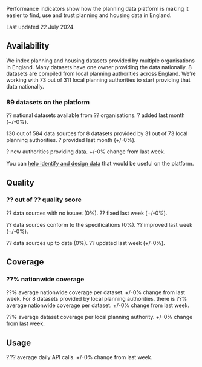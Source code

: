 Performance indicators show how the planning data platform is making it easier to find, use and trust planning and housing data in England.

Last updated 22 July 2024.

## Availability

We index planning and housing datasets provided by multiple organisations in England. Many datasets have one owner providing the data nationally. 8 datasets are compiled from local planning authorities across England. We’re working with 73 out of 311 local planning authorities to start providing that data nationally.

### 89 datasets on the platform

?? national datasets available from ?? organisations. ? added last month (+/-0%).

130 out of 584 data sources for 8 datasets provided by 31 out of 73 local planning authorities. ? provided last month (+/-0%).

? new authorities providing data. +/-0% change from last week.

You can [help identify and design data](https://design.planning.data.gov.uk/) that would be useful on the platform.

## Quality

### ?? out of ?? quality score

?? data sources with no issues (0%). ?? fixed last week (+/-0%).

?? data sources conform to the specifications (0%). ?? improved last week (+/-0%).

?? data sources up to date (0%). ?? updated last week (+/-0%).

## Coverage

### ??% nationwide coverage

??% average nationwide coverage per dataset. +/-0% change from last week. For 8 datasets provided by local planning authorities, there is ??% average nationwide coverage per dataset. +/-0% change from last week.

??% average dataset coverage per local planning authority. +/-0% change from last week.

## Usage

?.?? average daily API calls. +/-0% change from last week.
